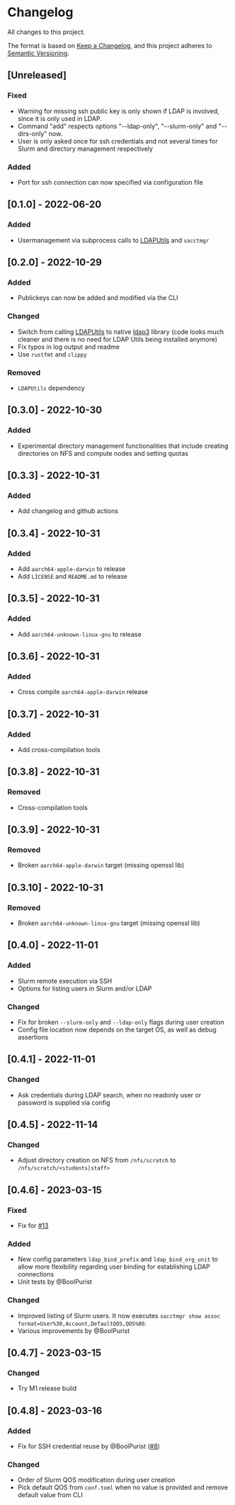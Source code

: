 # Changelog
All changes to this project.

The format is based on [Keep a Changelog](https://keepachangelog.com/en/1.0.0/),
and this project adheres to [Semantic Versioning](https://semver.org/spec/v2.0.0.html).

## [Unreleased]

### Fixed

- Warning for missing ssh public key is only shown if LDAP is involved, since it is only used in LDAP.
- Command "add" respects options "--ldap-only", "--slurm-only" and "--dirs-only" now.
- User is only asked once for ssh credentials and not several times for Slurm and directory management respectively

### Added

- Port for ssh connection can now specified via configuration file

## [0.1.0] - 2022-06-20

### Added
- Usermanagement via subprocess calls to [LDAPUtils](https://wiki.debian.org/LDAP/LDAPUtils) and `sacctmgr`

## [0.2.0] - 2022-10-29
### Added
- Publickeys can now be added and modified via the CLI

### Changed
- Switch from calling [LDAPUtils](https://wiki.debian.org/LDAP/LDAPUtils) to native [ldap3](https://docs.rs/ldap3/latest/ldap3/) library (code looks much cleaner and there is no need for LDAP Utils being installed anymore)
- Fix typos in log output and readme
- Use `rustfmt` and `clippy`

### Removed
- `LDAPUtils` dependency

## [0.3.0] - 2022-10-30
### Added
- Experimental directory management functionalities that include creating directories on NFS and compute nodes and setting quotas 

## [0.3.3] - 2022-10-31
### Added
- Add changelog and github actions

## [0.3.4] - 2022-10-31
### Added
- Add `aarch64-apple-darwin` to release
- Add `LICENSE` and `README.md` to release

## [0.3.5] - 2022-10-31
### Added
- Add `aarch64-unknown-linux-gnu` to release

## [0.3.6] - 2022-10-31
### Added
- Cross compile `aarch64-apple-darwin` release

## [0.3.7] - 2022-10-31
### Added
- Add cross-compilation tools

## [0.3.8] - 2022-10-31
### Removed
- Cross-compilation tools

## [0.3.9] - 2022-10-31
### Removed
- Broken `aarch64-apple-darwin` target (missing openssl lib)

## [0.3.10] - 2022-10-31
### Removed
- Broken `aarch64-unknown-linux-gnu` target (missing openssl lib)

## [0.4.0] - 2022-11-01
### Added
- Slurm remote execution via SSH 
- Options for listing users in Slurm and/or LDAP

### Changed
- Fix for broken `--slurm-only` and `--ldap-only` flags during user creation
- Config file location now depends on the target OS, as well as debug assertions

## [0.4.1] - 2022-11-01
### Changed
- Ask credentials during LDAP search, when no readonly user or password is supplied via config

## [0.4.5] - 2022-11-14
### Changed
- Adjust directory creation on NFS from `/nfs/scratch` to `/nfs/scratch/<students|staff>` 

## [0.4.6] - 2023-03-15
### Fixed
- Fix for [#13](https://github.com/th-nuernberg/usermgmt/issues/13)

### Added
- New config parameters `ldap_bind_prefix` and `ldap_bind_org_unit` to allow more flexibility regarding user binding for establishing LDAP connections
- Unit tests by @BoolPurist

### Changed
- Improved listing of Slurm users. It now executes `sacctmgr show assoc format=User%30,Account,DefaultQOS,QOS%80`.  
- Various improvements by @BoolPurist

## [0.4.7] - 2023-03-15
### Changed
- Try M1 release build

## [0.4.8] - 2023-03-16
### Added
- Fix for SSH credential reuse by @BoolPurist ([#8](https://github.com/th-nuernberg/usermgmt/issues/8))

### Changed
- Order of Slurm QOS modification during user creation
- Pick default QOS from `conf.toml` when no value is provided and remove default value from CLI

